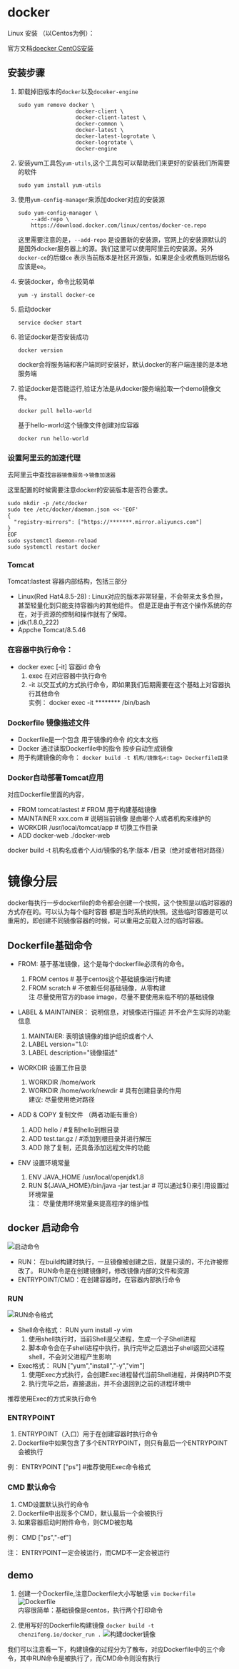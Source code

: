 # docker

Linux 安装 （以Centos为例）：

官方文档[doecker CentOS安装](https://docs.docker.com/engine/install/centos/)

## 安装步骤

1. 卸载掉旧版本的`docker`以及`doceker-engine`

   ```shell 
   sudo yum remove docker \
                     docker-client \
                     docker-client-latest \
                     docker-common \
                     docker-latest \
                     docker-latest-logrotate \
                     docker-logrotate \
                     docker-engine   	
   ```

2. 安装yum工具包`yum-utils`,这个工具包可以帮助我们来更好的安装我们所需要的软件

   ```shell
   sudo yum install yum-utils
   ```

3. 使用`yum-config-manager`来添加docker对应的安装源

   ```shell
   sudo yum-config-manager \
       --add-repo \
       https://download.docker.com/linux/centos/docker-ce.repo
   ```

   这里需要注意的是，`--add-repo` 是设置新的安装源，官网上的安装源默认的是国外docker服务器上的源。我们这里可以使用阿里云的安装源。另外`docker-ce`的后缀`ce`
   表示当前版本是社区开源版，如果是企业收费版则后缀名应该是`ee`。

4. 安装docker，命令比较简单

   ```shell
   yum -y install docker-ce	
   ```

5. 启动docker

   ```shell
   service docker start
   ```

6. 验证docker是否安装成功

   ```shell
   docker version
   ```

   docker会将服务端和客户端同时安装好，默认docker的客户端连接的是本地服务端

7. 验证docker是否能运行,验证方法是从docker服务端拉取一个demo镜像文件。

   ```shell
   docker pull hello-world
   ```

   基于hello-world这个镜像文件创建对应容器

   ```shell
   docker run hello-world
   ```

### 设置阿里云的加速代理

去阿里云中查找`容器镜像服务`->`镜像加速器`

这里配置的时候需要注意docker的安装版本是否符合要求。

   ```shell
   sudo mkdir -p /etc/docker
   sudo tee /etc/docker/daemon.json <<-'EOF'
   {
     "registry-mirrors": ["https://*******.mirror.aliyuncs.com"]
   }
   EOF
   sudo systemctl daemon-reload
   sudo systemctl restart docker
   ```

### Tomcat

Tomcat:lastest 容器内部结构，包括三部分
- Linux(Red Hat4.8.5-28) : Linux对应的版本非常轻量，不会带来太多负担，甚至轻量化到只能支持容器内的其他组件。
  但是正是由于有这个操作系统的存在，对于资源的控制和操作就有了保障。
- jdk(1.8.0_222)
- Appche Tomcat/8.5.46

### 在容器中执行命令：

- docker exec [-it] 容器id 命令
    1. exec 在对应容器中执行命令
    2. -it 以交互式的方式执行命令，即如果我们后期需要在这个基础上对容器执行其他命令  
   实例： docker exec -it ******** /bin/bash
       
### Dockerfile 镜像描述文件

- Dockerfile是一个包含 用于镜像的命令 的文本文档
- Docker 通过读取Dockerfile中的指令 按步自动生成镜像
- 用于构建镜像的命令： `docker build -t 机构/镜像名<:tag> Dockerfile目录`

### Docker自动部署Tomcat应用
对应Dockerfile里面的内容，
- FROM tomcat:lastest  # FROM 用于构建基础镜像
- MAINTAINER xxx.com  #  说明当前镜像 是由哪个人或者机构来维护的
- WORKDIR /usr/local/tomcat/app # 切换工作目录
- ADD docker-web ./docker-web

docker build -t  机构名或者个人id/镜像的名字:版本 /目录（绝对或者相对路径）

# 镜像分层
docker每执行一步dockerfile的命令都会创建一个快照，这个快照是以临时容器的方式存在的。可以认为每个临时容器
都是当时系统的快照。这些临时容器是可以重用的，即创建不同镜像容器的时候，可以重用之前载入过的临时容器。
    
## Dockerfile基础命令
- FROM: 基于基准镜像，这个是每个dockerfile必须有的命令。
  1. FROM centos  # 基于centos这个基础镜像进行构建
  2. FROM scratch # 不依赖任何基础镜像，从零构建  
  注  尽量使用官方的base image，尽量不要使用来临不明的基础镜像
     
- LABEL & MAINTAINER： 说明信息，对镜像进行描述 并不会产生实际的功能信息
  1. MAINTAIER: 表明该镜像的维护组织或者个人  
  2. LABEL version="1.0:  
  3. LABEL description="镜像描述"
  
- WORKDIR 设置工作目录
  1. WORKDIR /home/work
  2. WORKDIR /home/work/newdir # 具有创建目录的作用  
   建议: 尽量使用绝对路径    

- ADD & COPY 复制文件 （两者功能有重合）
  1. ADD hello / #复制hello到根目录
  2. ADD test.tar.gz / #添加到根目录并进行解压
  3. ADD 除了复制，还具备添加远程文件的功能
    
- ENV 设置环境常量
  1. ENV JAVA_HOME /usr/local/openjdk1.8
  2. RUN ${JAVA_HOME}/bin/java -jar test.jar # 可以通过${}来引用设置过环境常量  
  注： 尽量使用环境常量来提高程序的维护性   


## docker 启动命令
  ![启动命令](../../img/docker/启动命令.PNG)
- RUN： 在build构建时执行，一旦镜像被创建之后，就是只读的，不允许被修改了。
  RUN命令是在创建镜像时，修改镜像内部的文件和资源
- ENTRYPOINT/CMD：在创建容器时，在容器内部执行命令

### RUN
![RUN命令格式](../../img/docker/命令格式.PNG)
- Shell命令格式： RUN yum install -y vim
  1. 使用shell执行时，当前Shell是父进程，生成一个子Shell进程
  2. 脚本命令会在子shell进程中执行，执行完毕之后退出子shell返回父进程shell，不会对父进程产生影响  
- Exec格式： RUN ["yum","install","-y","vim"]
  1. 使用Exec方式执行，会创建Exec进程替代当前Shell进程，并保持PID不变
  2. 执行完毕之后，直接退出，并不会退回到之前的进程环境中
    
推荐使用Exec的方式来执行命令

### ENTRYPOINT
1. ENTRYPOINT（入口）用于在创建容器时执行命令
2. Dockerfile中如果包含了多个ENTRYPOINT，则只有最后一个ENTRYPOINT会被执行

例：  ENTRYPOINT ["ps"] #推荐使用Exec命令格式

### CMD 默认命令
1. CMD设置默认执行的命令
2. Dockerfile中出现多个CMD，默认最后一个会被执行
3. 如果容器启动时附件命令，则CMD被忽略

例： CMD ["ps","-ef"]

注： ENTRYPOINT一定会被运行，而CMD不一定会被运行

## demo
1. 创建一个Dockerfile,注意Dockerfile大小写敏感 `vim Dockerfile`  
![Dockerfile](../../img/docker/Dockerfile-执行命令.PNG)  
   内容很简单：基础镜像是centos，执行两个打印命令
   
2. 使用写好的Dockerfile构建镜像 `docker build -t chenzifeng.io/docker_run .`
![构建docker镜像](../../img/docker/构建镜像.PNG)
   
我们可以注意看一下，构建镜像的过程分为了散布，对应Dockerfile中的三个命令，其中RUN命令是被执行了，而CMD命令则没有执行



